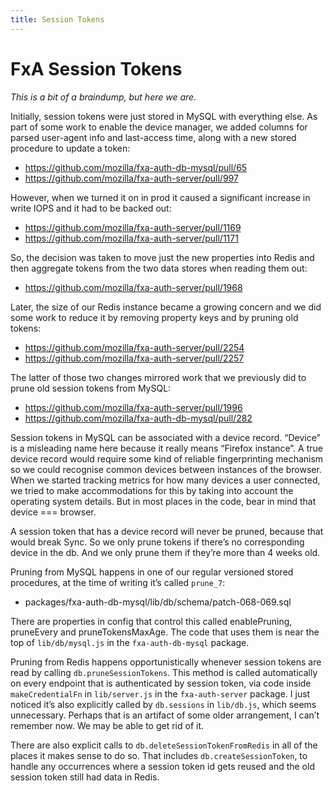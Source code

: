 ```yaml
---
title: Session Tokens
---
```


# FxA Session Tokens

_This is a bit of a braindump, but here we are._

Initially, session tokens were just stored in MySQL with everything else. As part of some work to enable the device manager, we added columns for parsed user-agent info and last-access time, along with a new stored procedure to update a token:

* https://github.com/mozilla/fxa-auth-db-mysql/pull/65
* https://github.com/mozilla/fxa-auth-server/pull/997

However, when we turned it on in prod it caused a significant increase in write IOPS and it had to be backed out:

* https://github.com/mozilla/fxa-auth-server/pull/1169
* https://github.com/mozilla/fxa-auth-server/pull/1171

So, the decision was taken to move just the new properties into Redis and then aggregate tokens from the two data stores when reading them out:

* https://github.com/mozilla/fxa-auth-server/pull/1968

Later, the size of our Redis instance became a growing concern and we did some work to reduce it by removing property keys and by pruning old tokens:

* https://github.com/mozilla/fxa-auth-server/pull/2254
* https://github.com/mozilla/fxa-auth-server/pull/2257

The latter of those two changes mirrored work that we previously did to prune old session tokens from MySQL:

* https://github.com/mozilla/fxa-auth-server/pull/1996
* https://github.com/mozilla/fxa-auth-db-mysql/pull/282

Session tokens in MySQL can be associated with a device record. “Device” is a misleading name here because it really means “Firefox instance”. A true device record would require some kind of reliable fingerprinting mechanism so we could recognise common devices between instances of the browser. When we started tracking metrics for how many devices a user connected, we tried to make accommodations for this by taking into account the operating system details. But in most places in the code, bear in mind that device === browser.

A session token that has a device record will never be pruned, because that would break Sync. So we only prune tokens if there’s no corresponding device in the db. And we only prune them if they’re more than 4 weeks old.

Pruning from MySQL happens in one of our regular versioned stored procedures, at the time of writing it’s called `prune_7`:

* packages/fxa-auth-db-mysql/lib/db/schema/patch-068-069.sql

There are properties in config that control this called enablePruning, pruneEvery and pruneTokensMaxAge. The code that uses them is near the top of `lib/db/mysql.js` in the `fxa-auth-db-mysql` package.

Pruning from Redis happens opportunistically whenever session tokens are read by calling `db.pruneSessionTokens`. This method is called automatically on every endpoint that is authenticated by session token, via code inside `makeCredentialFn` in `lib/server.js` in the `fxa-auth-server` package. I just noticed it’s also explicitly called by `db.sessions` in `lib/db.js`, which seems unnecessary. Perhaps that is an artifact of some older arrangement, I can’t remember now. We may be able to get rid of it.

There are also explicit calls to `db.deleteSessionTokenFromRedis` in all of the places it makes sense to do so. That includes `db.createSessionToken`, to handle any occurrences where a session token id gets reused and the old session token still had data in Redis.

